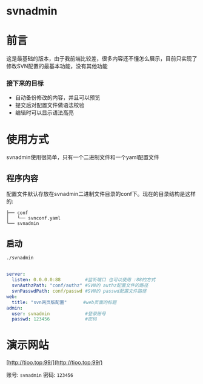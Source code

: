 # svnadmin


# 前言
这是最基础的版本，由于我前端比较差，很多内容还不懂怎么展示，目前只实现了修改SVN配置的最基本功能，没有其他功能
### 接下来的目标
- 自动备份修改的内容，并且可以预览
- 提交后对配置文件做语法校验
- 编辑时可以显示语法高亮
# 使用方式
svnadmin使用很简单，只有一个二进制文件和一个yaml配置文件


## 程序内容
配置文件默认存放在svnadmin二进制文件目录的conf下。现在的目录结构是这样的:
```
├── conf
│   └── svnconf.yaml
└── svnadmin
```
## 启动
```
./svnadmin
```

##
```yaml
server:
  listen: 0.0.0.0:88         #监听端口 也可以使用 :88的方式
  svnAuthzPath: "conf/authz" #SVN的 authz配置文件的路径
  svnPasswdPath: conf/passwd #SVN的 passwd配置文件路径
web:
  title: "svn网页版配置"      #web页面的标题
admin:
  user: svnadmin             #登录账号
  passwd: 123456             #密码
```
# 演示网站
[http://tioo.top:99/](http://tioo.top:99/)

账号: `svnadmin`
密码: `123456`

